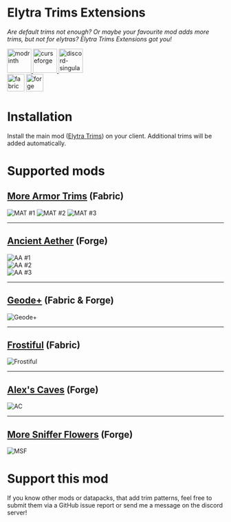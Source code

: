 # Elytra Trims Extensions
*Are default trims not enough? Or maybe your favourite mod adds more trims, but not for elytras?
Elytra Trims Extensions got you!*

<a href="https://modrinth.com/mod/elytra-trims-extensions">
<img alt="modrinth" height="56" src="https://cdn.jsdelivr.net/npm/@intergrav/devins-badges@3/assets/cozy/available/modrinth_vector.svg">
</a>

<a href="https://www.curseforge.com/minecraft/mc-mods/elytra-trims-extensions">
<img alt="curseforge" height="56" src="https://cdn.jsdelivr.net/npm/@intergrav/devins-badges@3/assets/cozy/available/curseforge_vector.svg">
</a>

<a href="https://discord.com/invite/TBgNUCfryS">
<img alt="discord-singular" height="56" src="https://cdn.jsdelivr.net/npm/@intergrav/devins-badges@3/assets/cozy-minimal/social/discord-singular_vector.svg">
</a>

<br>

<img alt="fabric" height="40" src="https://cdn.jsdelivr.net/npm/@intergrav/devins-badges@3/assets/compact/supported/fabric_vector.svg">
<img alt="forge" height="40" src="https://cdn.jsdelivr.net/npm/@intergrav/devins-badges@3/assets/compact/supported/forge_vector.svg">

# Installation
Install the main mod ([Elytra Trims](https://modrinth.com/mod/elytra-trims)) on your client. Additional trims will be added automatically.

# Supported mods
## [More Armor Trims](https://modrinth.com/mod/more-armor-trims) (Fabric)
![MAT #1](https://cdn.modrinth.com/data/5edtQ4at/images/a14a4a8064a83654e28aa4fe363154df7bf6c5d5.png)
![MAT #2](https://cdn.modrinth.com/data/5edtQ4at/images/9e5e1ecde0fa793bf9b79d7babe8849d0052e0d1.png)
![MAT #3](https://cdn.modrinth.com/data/5edtQ4at/images/1ea603724a77fa24b0b12c45d1703b1382da9b9b.png)
<hr>

## [Ancient Aether](https://modrinth.com/mod/ancient-aether) (Forge)
![AA #1](https://cdn.modrinth.com/data/5edtQ4at/images/28a1dfedb6c8de817db8dd33807d5ddc3a4d661f.png)  
![AA #2](https://cdn.modrinth.com/data/5edtQ4at/images/83d1eedaf6d66d514b570bab0423fb5bc248e156.png)  
![AA #3](https://cdn.modrinth.com/data/5edtQ4at/images/aa7ea20d9a5f544069cd1cab113d2ab10b0e1716.png)
<hr>

## [Geode+](https://modrinth.com/mod/geode-plus) (Fabric & Forge)
![Geode+](https://cdn.modrinth.com/data/5edtQ4at/images/ebf229dc9ad8252384e5c12864500510c3e67d95.png)
<hr>

## [Frostiful](https://modrinth.com/mod/frostiful) (Fabric)
![Frostiful](https://cdn.modrinth.com/data/5edtQ4at/images/36eec29b7e833b958fb31099db8871a305fe68d8.png)
<hr>

## [Alex's Caves](https://modrinth.com/mod/alexs-caves) (Forge)
![AC](https://cdn.modrinth.com/data/5edtQ4at/images/14fe7e56d92683cd77f9f5401db8894698b1d444.png)
<hr>

## [More Sniffer Flowers](https://modrinth.com/mod/more-sniffer-flowers) (Forge)
![MSF](https://cdn.modrinth.com/data/5edtQ4at/images/b673ff8837f5cd36b8988acf0fb8f8798cf937fc.png)

# Support this mod
If you know other mods or datapacks, that add trim patterns, feel free to submit them via a GitHub issue report or send me a message on the discord server!